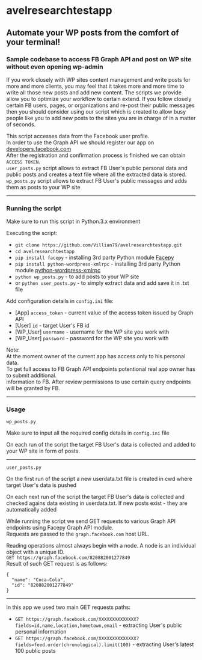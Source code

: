 # avelresearchtestapp
## Automate your WP posts from the comfort of your terminal!
### Sample codebase to access FB Graph API and post on WP site without even opening wp-admin

If you work closely with WP sites content management and write posts for more and more clients, you may feel that it takes more and more time to write all those new posts and add new content. The scripts we provide allow you to optimize your workflow to certain extend. If you follow closely certain FB users, pages, or organizations and re-post their public messages then you should consider using our script which is created to allow busy people like you to add new posts to the sites you are in charge of in a matter of seconds.

This script accesses data from the Facebook user profile.<br/>
In order to use the Graph API we should register our app on [developers.facebook.com](https://developers.facebook.com)<br/>
After the registration and confirmation process is finished we can obtain `ACCESS TOKEN`.<br/>
`user_posts.py` script allows to extract FB User's public personal data and public posts and creates a text file where all the extracted data is stored.<br/>
`wp_posts.py` script allows to extract FB User's public messages and adds them as posts to your WP site

---
### Running the script

Make sure to run this script in Python.3.x environment

Executing the script:
- `git clone https://github.com/Villian79/avelresearchtestapp.git`
- `cd avelresearchtestapp`
- `pip install facepy` - installing 3rd party Python module [Facepy](https://github.com/jgorset/facepy)
- `pip install python-wordpress-xmlrpc` - installing 3rd party Python module [python-wordpress-xmlrpc](https://python-wordpress-xmlrpc.readthedocs.io/en/latest/)
- `python wp_posts.py` - to add posts to your WP site
- or `python user_posts.py` - to simply extract data and add save it in .txt file

Add configuration details in `config.ini` file:
- [App] `access_token` - current value of the access token issued by Graph API
- [User] `id` - target User's FB id
- [WP_User] `username` - username for the WP site you work with
- [WP_User] `password` - password for the WP site you work with

Note:<br/>
At the moment owner of the current app has access only to his personal data.<br/>
To get full access to FB Graph API endpoints potentional real app owner has to submit additional.<br/>
information to FB. After review permissions to use certain query endpoints will be granted by FB.<br/>

---
### Usage

`wp_posts.py`

Make sure to input all the required config details in `config.ini` file

On each run of the script the target FB User's data is collected and added to your WP site in form of posts.

<hr>

`user_posts.py`

On the first run of the script a new userdata.txt file is created in cwd where target User's data is pushed

On each next run of the script the target FB User's data is collected and checked agains data existing in userdata.txt. If new posts exist - they are automatically added

While running the script we send GET requests to various Graph API endpoints using Facepy Graph API module.<br/>
Requests are passed to the `graph.facebook.com` host URL.

Reading operations almost always begin with a node. A node is an individual object with a unique ID.<br/>
`GET https://graph.facebook.com/820882001277849`<br/>
Result of such GET request is as follows:

```
{
  "name": "Coca-Cola",
  "id": "820882001277849"
}
```

<hr>

In this app we used two main GET requests paths:
- `GET https://graph.facebook.com/XXXXXXXXXXXXXX?fields=id,name,location,hometown,email` - extracting User's public personal information
- `GET https://graph.facebook.com/XXXXXXXXXXXXXX?fields=feed.order(chronological).limit(100)` - extracting User's latest 100 public posts



